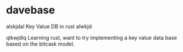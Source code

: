 # davebase
alskjdal
Key Value DB in rust
alwkjd

qlkwjdlq
Learning rust, want to try implementing a key value data base based on the bitcask model.

